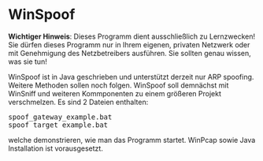 <h1>WinSpoof</h1>
<b>Wichtiger Hinweis</b>: Dieses Programm dient ausschließlich zu Lernzwecken! Sie dürfen dieses Programm nur in Ihrem eigenen, privaten Netzwerk oder mit Genehmigung des Netzbetreibers ausführen. Sie sollten genau wissen, was sie tun!

WinSpoof ist in Java geschrieben und unterstützt derzeit nur ARP spoofing. Weitere Methoden sollen noch folgen. WinSpoof soll demnächst mit WinSniff und weiteren Kommponenten zu einem größeren Projekt verschmelzen. Es sind 2 Dateien enthalten:

<pre>
spoof_gateway_example.bat
spoof_target_example.bat
</pre>

welche demonstrieren, wie man das Programm startet. WinPcap sowie Java Installation ist vorausgesetzt.
